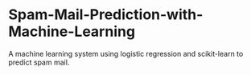 # Spam-Mail-Prediction-with-Machine-Learning
A machine learning system using logistic regression and scikit-learn to predict spam mail. 
